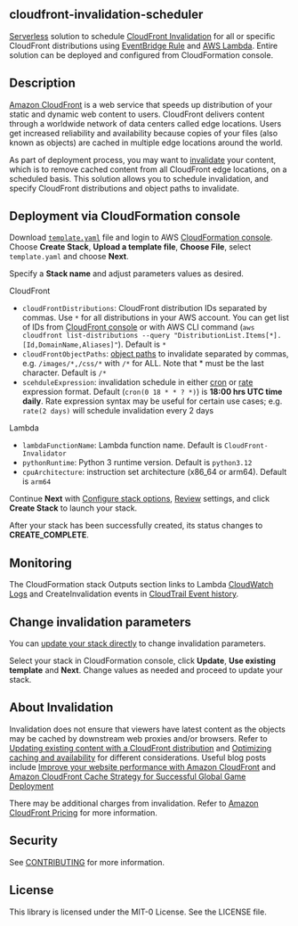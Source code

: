 ## cloudfront-invalidation-scheduler

[Serverless](https://aws.amazon.com/serverless/) solution to schedule [CloudFront Invalidation](https://docs.aws.amazon.com/AmazonCloudFront/latest/DeveloperGuide/Invalidation.html) for all or specific CloudFront distributions using [EventBridge Rule](https://docs.aws.amazon.com/eventbridge/latest/userguide/eb-create-rule-schedule.html) and [AWS Lambda](https://aws.amazon.com/lambda/). Entire solution can be deployed and configured from CloudFormation console.

## Description
[Amazon CloudFront](https://aws.amazon.com/cloudfront/) is a web service that speeds up distribution of your static and dynamic web content to users. CloudFront delivers content through a worldwide network of data centers called edge locations. Users get increased reliability and availability because copies of your files (also known as objects) are cached in multiple edge locations around the world. 

As part of deployment process, you may want to [invalidate](https://docs.aws.amazon.com/AmazonCloudFront/latest/DeveloperGuide/Invalidation.html) your content, which is to remove cached content from all CloudFront edge locations, on a scheduled basis. This solution allows you to schedule invalidation, and specify CloudFront distributions and object paths to invalidate. 

## Deployment via CloudFormation console
Download [`template.yaml`](template.yaml) file and login to AWS [CloudFormation console](https://console.aws.amazon.com/cloudformation/home#/stacks/create/template). Choose **Create Stack**, **Upload a template file**, **Choose File**, select `template.yaml` and choose **Next**.

Specify a **Stack name** and adjust parameters values as desired.

CloudFront
- `cloudFrontDistributions`: CloudFront distribution IDs separated by commas. Use `*` for all distributions in your AWS account. You can get list of IDs from [CloudFront console](https://console.aws.amazon.com/cloudfront/home) or with AWS CLI command (`aws cloudfront list-distributions --query "DistributionList.Items[*].[Id,DomainName,Aliases]"`). Default  is `*`
- `cloudFrontObjectPaths`: [object paths](https://docs.aws.amazon.com/AmazonCloudFront/latest/DeveloperGuide/Invalidation.html#invalidation-specifying-objects-paths) to invalidate separated by commas, e.g. `/images/*,/css/*` with `/*` for ALL. Note that * must be the last character. Default is `/*`
- `scehduleExpression`: invalidation schedule in either [cron](https://docs.aws.amazon.com/eventbridge/latest/userguide/eb-cron-expressions.html) or [rate](https://docs.aws.amazon.com/eventbridge/latest/userguide/eb-rate-expressions.html) expression format. Default (`cron(0 18 * * ? *)`) is **18:00 hrs UTC time daily**. Rate expression syntax may be useful for certain use cases; e.g. `rate(2 days)` will schedule invalidation every 2 days

Lambda
- `lambdaFunctionName`: Lambda function name. Default is `CloudFront-Invalidator`
- `pythonRuntime`: Python 3 runtime version. Default is `python3.12`
- `cpuArchitecture`: instruction set architecture (x86_64 or arm64). Default is `arm64`

Continue **Next** with [Configure stack options](https://docs.aws.amazon.com/AWSCloudFormation/latest/UserGuide/cfn-console-add-tags.html), [Review](https://docs.aws.amazon.com/AWSCloudFormation/latest/UserGuide/cfn-using-console-create-stack-review.html) settings, and click **Create Stack** to launch your stack. 

After your stack has been successfully created, its status changes to **CREATE_COMPLETE**. 

## Monitoring 
The CloudFormation stack Outputs section links to Lambda [CloudWatch Logs](https://docs.aws.amazon.com/AmazonCloudWatch/latest/logs/WhatIsCloudWatchLogs.html) and CreateInvalidation events in [CloudTrail Event history](https://docs.aws.amazon.com/awscloudtrail/latest/userguide/view-cloudtrail-events.html). 

## Change invalidation parameters
You can [update your stack directly](https://docs.aws.amazon.com/AWSCloudFormation/latest/UserGuide/using-cfn-updating-stacks-direct.html) to change invalidation parameters.

Select your stack in CloudFormation console, click **Update**, **Use existing template** and **Next**. Change values as needed and proceed to update your stack.

## About Invalidation
Invalidation does not ensure that viewers have latest content as the objects may be cached by downstream web proxies and/or browsers. Refer to [Updating existing content with a CloudFront distribution](https://docs.aws.amazon.com/AmazonCloudFront/latest/DeveloperGuide/UpdatingExistingObjects.html) and [Optimizing caching and availability](https://docs.aws.amazon.com/AmazonCloudFront/latest/DeveloperGuide/ConfiguringCaching.html) for different considerations. Useful blog posts include [Improve your website performance with Amazon CloudFront](https://aws.amazon.com/blogs/networking-and-content-delivery/improve-your-website-performance-with-amazon-cloudfront/) and [Amazon CloudFront Cache Strategy for Successful Global Game Deployment](https://aws.amazon.com/blogs/apn/amazon-cloudfront-cache-strategy-for-successful-global-game-deployment/) 

There may be additional charges from invalidation. Refer to [Amazon CloudFront Pricing](https://aws.amazon.com/cloudfront/pricing/) for more information. 


## Security

See [CONTRIBUTING](CONTRIBUTING.md#security-issue-notifications) for more information.

## License

This library is licensed under the MIT-0 License. See the LICENSE file.

